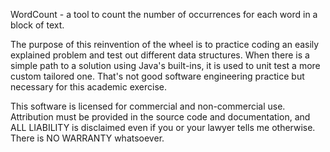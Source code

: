 WordCount - a tool to count the number of occurrences for each word in a block of text.

The purpose of this reinvention of the wheel is to practice coding an easily explained problem and test out different data structures. When there is a simple path to a solution using Java's built-ins, it is used to unit test a more custom tailored one. That's not good software engineering practice but necessary for this academic exercise.

This software is licensed for commercial and non-commercial use. Attribution must be provided in the source code and documentation, and ALL LIABILITY is disclaimed even if you or your lawyer tells me otherwise. There is NO WARRANTY whatsoever. 

